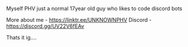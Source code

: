 Myself PHV just a normal 17year old guy who likes to code discord bots 

More about me - https://linktr.ee/UNKNOWNPHV
Discord - https://discord.gg/UV22V6fEAv

Thats it ig....
